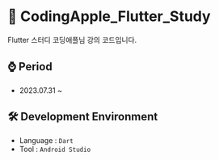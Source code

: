 # 📖 CodingApple_Flutter_Study
Flutter 스터디 코딩애플님 강의 코드입니다.

## ⌚ Period
- 2023.07.31 ~ 

## 🛠 Development Environment
- Language : `Dart`
- Tool : `Android Studio`
